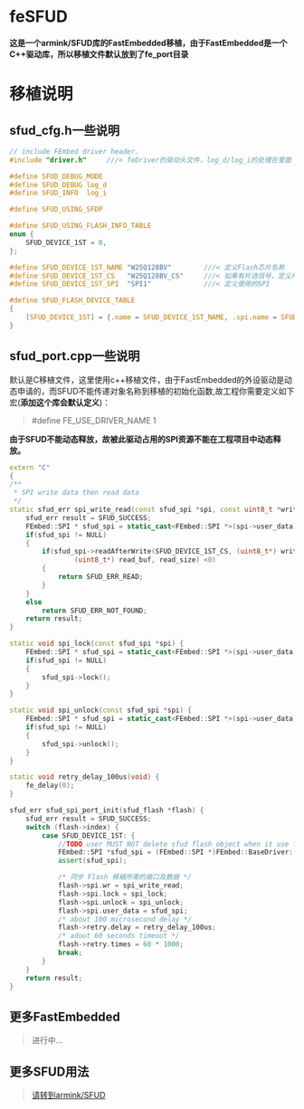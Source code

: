 # feSFUD
**这是一个armink/SFUD库的FastEmbedded移植，由于FastEmbedded是一个C++驱动库，所以移植文件默认放到了fe_port目录**

# 移植说明 #
## sfud_cfg.h一些说明 ##
``` c
// include FEmbed driver header.
#include "driver.h"     ///< feDriver的驱动头文件，log_d/log_i的处理在里面

#define SFUD_DEBUG_MODE
#define SFUD_DEBUG log_d
#define SFUD_INFO  log_i

#define SFUD_USING_SFDP

#define SFUD_USING_FLASH_INFO_TABLE
enum {
    SFUD_DEVICE_1ST = 0,
};

#define SFUD_DEVICE_1ST_NAME "W25Q128BV"        ///< 定义Flash芯片名称
#define SFUD_DEVICE_1ST_CS   "W25Q128BV_CS"     ///< 如果有片选信号，定义片选
#define SFUD_DEVICE_1ST_SPI  "SPI1"             ///< 定义使用的SPI

#define SFUD_FLASH_DEVICE_TABLE                                            \
{                                                                          \
    [SFUD_DEVICE_1ST] = {.name = SFUD_DEVICE_1ST_NAME, .spi.name = SFUD_DEVICE_1ST_SPI},           \
}
```
## sfud_port.cpp一些说明 ##
默认是C移植文件，这里使用c++移植文件，由于FastEmbedded的外设驱动是动态申请的，而SFUD不能传递对象名称到移植的初始化函数,故工程你需要定义如下宏(**添加这个库会默认定义**)：
> #define FE_USE_DRIVER_NAME 1

**由于SFUD不能动态释放，故被此驱动占用的SPI资源不能在工程项目中动态释放。**

``` c++
extern "C"
{
/**
 * SPI write data then read data
 */
static sfud_err spi_write_read(const sfud_spi *spi, const uint8_t *write_buf, size_t write_size, uint8_t *read_buf, size_t read_size) {
    sfud_err result = SFUD_SUCCESS;
    FEmbed::SPI * sfud_spi = static_cast<FEmbed::SPI *>(spi->user_data);
    if(sfud_spi != NULL)
    {
        if(sfud_spi->readAfterWrite(SFUD_DEVICE_1ST_CS, (uint8_t*) write_buf, write_size,
                (uint8_t*) read_buf, read_size) <0)
        {
            return SFUD_ERR_READ;
        }
    }
    else
        return SFUD_ERR_NOT_FOUND;
    return result;
}

static void spi_lock(const sfud_spi *spi) {
    FEmbed::SPI * sfud_spi = static_cast<FEmbed::SPI *>(spi->user_data);
    if(sfud_spi != NULL)
    {
        sfud_spi->lock();
    }
}

static void spi_unlock(const sfud_spi *spi) {
    FEmbed::SPI * sfud_spi = static_cast<FEmbed::SPI *>(spi->user_data);
    if(sfud_spi != NULL)
    {
        sfud_spi->unlock();
    }
}

static void retry_delay_100us(void) {
    fe_delay(0);
}

sfud_err sfud_spi_port_init(sfud_flash *flash) {
    sfud_err result = SFUD_SUCCESS;
    switch (flash->index) {
        case SFUD_DEVICE_1ST: {
            //TODO user MUST NOT delete sfud flash object when it use for SFUD.
            FEmbed::SPI *sfud_spi = (FEmbed::SPI *)FEmbed::BaseDriver::findDriverByName(flash->spi.name);
            assert(sfud_spi);

            /* 同步 Flash 移植所需的接口及数据 */
            flash->spi.wr = spi_write_read;
            flash->spi.lock = spi_lock;
            flash->spi.unlock = spi_unlock;
            flash->spi.user_data = sfud_spi;
            /* about 100 microsecond delay */
            flash->retry.delay = retry_delay_100us;
            /* adout 60 seconds timeout */
            flash->retry.times = 60 * 1000;
            break;
        }
    }
    return result;
}
```
## 更多FastEmbedded ##
> 进行中...

## 更多SFUD用法 ##
> [请转到armink/SFUD](https://github.com/armink/SFUD "armink/SFUD") 